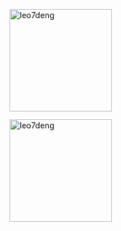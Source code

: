 
<p><img height="180px" src="https://github-readme-stats.vercel.app/api/top-langs?username=leo7deng&show_icons=true&locale=en&layout=compact" alt="leo7deng" /></p>

<p><img height="180px" src="https://github-readme-streak-stats.herokuapp.com/?user=leo7deng&" alt="leo7deng" /></p>
